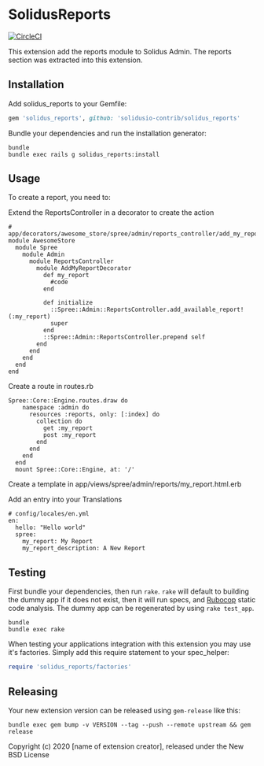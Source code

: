 SolidusReports
==============

[![CircleCI](https://circleci.com/gh/solidusio-contrib/solidus_reports.svg?style=svg)](https://circleci.com/gh/solidusio-contrib/solidus_reports)

This extension add the reports module to Solidus Admin. The reports section was extracted into this extension.

Installation
------------

Add solidus_reports to your Gemfile:

```ruby
gem 'solidus_reports', github: 'solidusio-contrib/solidus_reports'
```

Bundle your dependencies and run the installation generator:

```shell
bundle
bundle exec rails g solidus_reports:install
```

Usage
------
To create a report, you need to:

Extend the ReportsController in a decorator to create the action
````
# app/decorators/awesome_store/spree/admin/reports_controller/add_my_report_decorator.rb
module AwesomeStore
  module Spree
    module Admin
      module ReportsController
        module AddMyReportDecorator
          def my_report
            #code
          end

          def initialize
            ::Spree::Admin::ReportsController.add_available_report!(:my_report)
            super
          end
          ::Spree::Admin::ReportsController.prepend self
        end
      end
    end
  end
end
````

Create a route in routes.rb
````
Spree::Core::Engine.routes.draw do
    namespace :admin do
      resources :reports, only: [:index] do
        collection do
          get :my_report
          post :my_report
        end
      end
    end
  end
  mount Spree::Core::Engine, at: '/'
````
Create a template in app/views/spree/admin/reports/my_report.html.erb

Add an entry into your Translations 
````
# config/locales/en.yml
en:
  hello: "Hello world"
  spree:
    my_report: My Report
    my_report_description: A New Report
````


Testing
-------

First bundle your dependencies, then run `rake`. `rake` will default to building the dummy app if it does not exist, then it will run specs, and [Rubocop](https://github.com/bbatsov/rubocop) static code analysis. The dummy app can be regenerated by using `rake test_app`.

```shell
bundle
bundle exec rake
```

When testing your applications integration with this extension you may use it's factories.
Simply add this require statement to your spec_helper:

```ruby
require 'solidus_reports/factories'
```

Releasing
---------
 
Your new extension version can be released using `gem-release` like this:
 
```shell
bundle exec gem bump -v VERSION --tag --push --remote upstream && gem release
```
 
Copyright (c) 2020 [name of extension creator], released under the New BSD License
